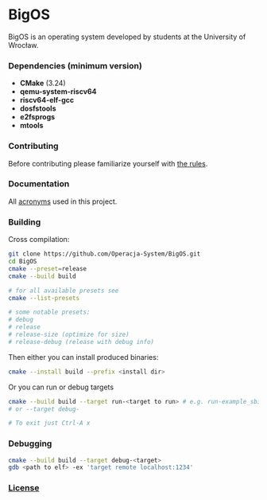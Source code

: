 # BigOS
BigOS is an operating system developed by students at the University of Wrocław.

### Dependencies (minimum version)
- **CMake** (3.24)
- **qemu-system-riscv64**
- **riscv64-elf-gcc**
- **dosfstools**
- **e2fsprogs**
- **mtools**

### Contributing
Before contributing please familiarize yourself with [the rules](Markdown/contributing_rules.md).

### Documentation
All [acronyms](Markdown/acronyms.md) used in this project.

### Building

Cross compilation:
```sh
git clone https://github.com/Operacja-System/BigOS.git
cd BigOS
cmake --preset=release
cmake --build build

# for all available presets see
cmake --list-presets

# some notable presets:
# debug
# release
# release-size (optimize for size)
# release-debug (release with debug info)
```

Then either you can install produced binaries:
```sh
cmake --install build --prefix <install dir>
```

Or you can run or debug targets
```sh
cmake --build build --target run-<target to run> # e.g. run-example_sbi
# or --target debug-

# To exit just Ctrl-A x
```

### Debugging
```sh
cmake --build build --target debug-<target>
gdb <path to elf> -ex 'target remote localhost:1234'
```

### [License](LICENSE)

